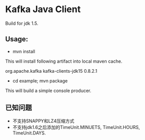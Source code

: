 # Kafka Java Client

Build for jdk 1.5.

## Usage:

- mvn install

This will install following artifact into local maven cache.

  <dependency>
      <groupId>org.apache.kafka</groupId>
      <artifactId>kafka-clients-jdk15</artifactId>
      <version>0.8.2.1</version>
  </dependency>

- cd example; mvn package

This will build a simple console producer.

## 已知问题

- 不支持SNAPPY和LZ4压缩方式
- 不支持jdk1.6之后添加的TimeUnit.MINUETS, TimeUnit.HOURS, TimeUnit.DAYS.